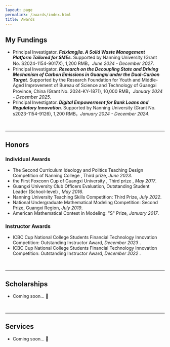 ```yaml
---
layout: page
permalink: /awards/index.html
title: Awards
---
```




## My Fundings

- Principal Investigator. **_Feixiangjia. A Solid Waste Management Platform Tailored for SMEs_**. Supported by Nanning University (Grant No. S2024-1154-9017X), 1,200 RMB，_June 2024 - December 2027_.
- Principal Investigator. **_Research on the Decoupling State and Driving Mechanism of Carbon Emissions in Guangxi under the Dual-Carbon Target_**. Supported by the Research Foundation for  Youth and Middle-Aged Improvement of  Bureau of Science and Technology of Guangxi Province, China (Grant No. 2024-KY-1871),  10,000 RMB，_January 2024 - December 2025_.
- Principal Investigator. **_Digital Empowerment for Bank Loans and Regulatory Innovation_**. Supported by Nanning University (Grant No. s2023-1154-9126),  1,200 RMB，_January 2024 - December 2024_.



<br>

---


## Honors
### Individual Awards

- The Second Curriculum Ideology and Politics Teaching Design Competition of Nanning College , Third prize, _June 2023_.
- the First Foxconn Cup of Guangxi University , Third prize , _May 2017_.
- Guangxi University Club Officers Evaluation, Outstanding Student Leader (School-level) , _May 2016_.
- Nanning University Teaching Skills Competition: Third Prize, _July 2022_.
- National Undergraduate Mathematical Modeling Competition: Second Prize, Guangxi Region, _July 2019_.
- American Mathematical Contest in Modeling: "S" Prize, _January 2017_.

### Instructor Awards
- ICBC Cup National College Students Financial Technology Innovation Competition: Outstanding Instructor Award, _December 2023_ .
- ICBC Cup National College Students Financial Technology Innovation Competition: Outstanding Instructor Award, _December 2022_ .



<br>

---

## Scholarships

- Coming soon... 🚀

<br>

---




## Services

- Coming soon... 🚀

<br>